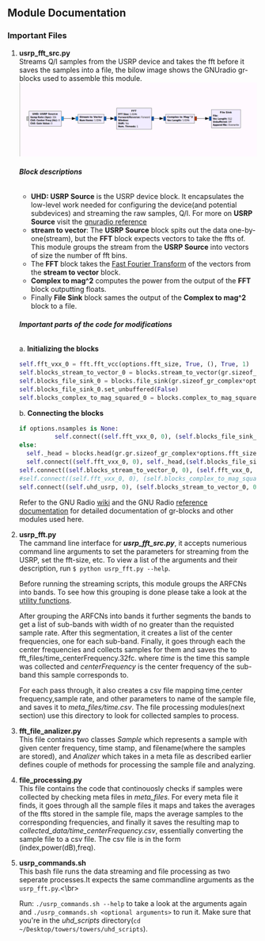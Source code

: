 ## Module Documentation

### Important Files 
1. **usrp\_fft\_src.py**</br>
   Streams Q/I samples from the USRP device and takes the fft before it saves the samples into a file, the bilow image shows the GNUradio gr-blocks used to assemble this module.</br>
   ![gr-blocks](blocks.png?raw=true "gnuradio gr-blocks")
   ###### **Block descriptions**</br>
    - **UHD: USRP Source** is the USRP device block. It encapsulates the low-level work needed for configuring the device(and potential subdevices) and streaming the raw samples, Q/I. For more on **USRP Source** visit the [gnuradio reference](https://gnuradio.org/doc/doxygen/classgr_1_1uhd_1_1usrp__source.html)</br>  
    - **stream to vector**: The **USRP Source** block spits out the data one-by-one(stream), but the **FFT** block expects vectors to take the ffts of. This module groups the stream from the **USRP Source** into vectors of size the number of fft bins.
    - The **FFT** block takes the [Fast Fourier Transform](https://en.wikipedia.org/wiki/Fast_Fourier_transform) of the vectors from the **stream to vector** block.
    - **Complex to mag^2** computes the power from the output of the **FFT** block outputting floats.
    - Finally **File Sink** block sames the output of the **Complex to mag^2** block to a file.
   ###### **Important parts of the code for modifications**
      a. **Initializing the blocks**
         
      ```python
      self.fft_vxx_0 = fft.fft_vcc(options.fft_size, True, (), True, 1)
      self.blocks_stream_to_vector_0 = blocks.stream_to_vector(gr.sizeof_gr_complex*1, options.fft_size)
      self.blocks_file_sink_0 = blocks.file_sink(gr.sizeof_gr_complex*options.fft_size,self.filenames[0])
      self.blocks_file_sink_0.set_unbuffered(False)
      self.blocks_complex_to_mag_squared_0 = blocks.complex_to_mag_squared(options.fft_size)
      ```
      b. **Connecting the blocks**
      ```python
      if options.nsamples is None:
            	self.connect((self.fft_vxx_0, 0), (self.blocks_file_sink_0, 0))
    else:
        self._head = blocks.head(gr.gr.sizeof_gr_complex*options.fft_size, int(options.nsamples)/options.fft_size)
        self.connect((self.fft_vxx_0, 0), self._head,(self.blocks_file_sink_0, 0))    
      self.connect((self.blocks_stream_to_vector_0, 0), (self.fft_vxx_0, 0))    
      #self.connect((self.fft_vxx_0, 0), (self.blocks_complex_to_mag_squared_0, 0))    
      self.connect((self.uhd_usrp, 0), (self.blocks_stream_to_vector_0, 0)) 
      ```
      Refer to the GNU Radio [wiki](https://wiki.gnuradio.org/index.php/Main_Page) and the GNU Radio [reference documentation](https://gnuradio.org/doc/doxygen/) for detailed documentation of gr-blocks and other modules used here.
        
   
   
2. **usrp\_fft.py**</br>
   The cammand line interface for **_usrp\_fft\_src.py_**, it accepts numerious command line arguments to set the parameters for streaming  from the USRP, set the fft-size, etc. To view a list of the arguments and their description, run `$ python usrp_fft.py --help`.</br>
   
   Before running the streaming scripts, this module groups the ARFCNs into bands. To see how this grouping is done please take a look at the [utility functions](https://github.com/mubaarik/towers/blob/master/towers/uhd_scripts/utility_funcs.py).
   
   After grouping the ARFCNs into bands it further segments the bands to get a list of sub-bands with width of no greater than the requisted sample rate. After this segmentation, it creates a list of the center frequencies, one for each sub-band. Finally, it goes through each the center frequencies and collects samples for them and saves the to fft\_files/time\_centerFrequency.32fc. where _time_ is the time this sample was collected and _centerFrequency_ is the center frequency of the sub-band this sample corresponds to. 
   
   For each pass through, it also creates a csv file mapping time,center frequency,sample rate, and other parameters to name of the sample file, and saves it to _meta\_files/time.csv_. The file processing modules(next section) use this directory to look for collected samples to process.  
3. **fft\_file\_analizer.py**</br>
   This file contains two classes _Sample_ which represents a sample with given center frequency, time stamp, and filename(where the samples are stored), and _Analizer_ which takes in a meta file as described earlier defines couple of methods for processing the sample file and analyzing.
4. **file\_processing.py**</br>
   This file contains the code that continouosly checks if samples were collected by checking meta files in _meta\_files_. For every meta file it finds, it goes through all the sample files it maps and takes the averages of the ffts stored in the sample file, maps the average samples to the corresponding frequencies, and finally it saves the resulting map to _collected\_data/time\_centerFrequency.csv_, essentially converting the sample file to a csv file. The csv file is in the form (index,power(dB),freq).
3. **usrp\_commands.sh**</br>
   This bash file runs the data streaming and file processing as two seperate processes.It expects the same commandline arguments as the `usrp_fft.py`.<\br>
   
   Run: `./usrp_commands.sh --help` to take a look at the arguments again and `./usrp_commands.sh <optional arguments>` to run it. Make sure that you're in the _uhd\_scripts_ directory(`cd ~/Desktop/towers/towers/uhd_scripts`).

###

